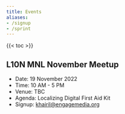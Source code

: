 ```yaml
---
title: Events
aliases:
- /signup
- /sprint
---
```


{{< toc >}}

## L10N MNL November Meetup

- Date: 19 November 2022
- Time: 10 AM - 5 PM
- Venue: TBC
- Agenda: Localizing Digital First Aid Kit
- Signup: [khairil@engagemedia.org](mailto:khairil@engagemedia.org)
